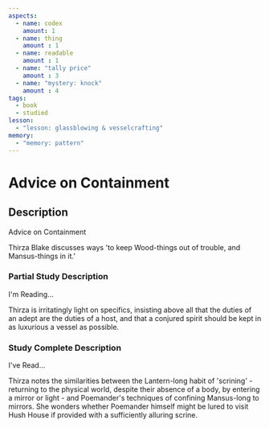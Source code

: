```yaml
---
aspects: 
  - name: codex
    amount: 1
  - name: thing
    amount : 1
  - name: readable
    amount : 1
  - name: "tally price"
    amount : 3
  - name: "mystery: knock"
    amount : 4
tags:
  - book
  - studied
lesson:
  - "lesson: glassblowing & vesselcrafting"
memory:
  - "memory: pattern"
---
```


# Advice on Containment

## Description
Advice on Containment

Thirza Blake discusses ways 'to keep Wood-things out of trouble, and Mansus-things in it.'
### Partial Study Description
I'm Reading...

Thirza is irritatingly light on specifics, insisting above all that the duties of an adept are the duties of a host, and that a conjured spirit should be kept in as luxurious a vessel as possible.
### Study Complete Description
I've Read...

Thirza notes the similarities between the Lantern-long habit of 'scrining' - returning to the physical world, despite their absence of a body, by entering a mirror or light - and Poemander's techniques of confining Mansus-long to mirrors. She wonders whether Poemander himself might be lured to visit Hush House if provided with a sufficiently alluring scrine.